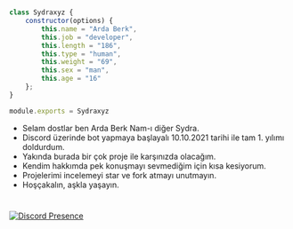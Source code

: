 #

```js
class Sydraxyz {
    constructor(options) {
        this.name = "Arda Berk",
        this.job = "developer",
        this.length = "186",
        this.type = "human",
        this.weight = "69",
        this.sex = "man",
        this.age = "16"
    };
}

module.exports = Sydraxyz
```

- Selam dostlar ben Arda Berk Nam-ı diğer Sydra.
- Discord üzerinde bot yapmaya başlayalı 10.10.2021 tarihi ile tam 1. yılımı doldurdum.
- Yakında burada bir çok proje ile karşınızda olacağım.
- Kendim hakkımda pek konuşmayı sevmediğim için kısa kesiyorum.
- Projelerimi incelemeyi star ve fork atmayı unutmayın.
- Hoşçakalın, aşkla yaşayın.

#

[![Discord Presence](https://lanyard-profile-readme.vercel.app/api/823258581990244373?hideDiscrim=true&hideBadges=true&hideTimestamp=true)](https://discord.com/users/823258581990244373)
#
